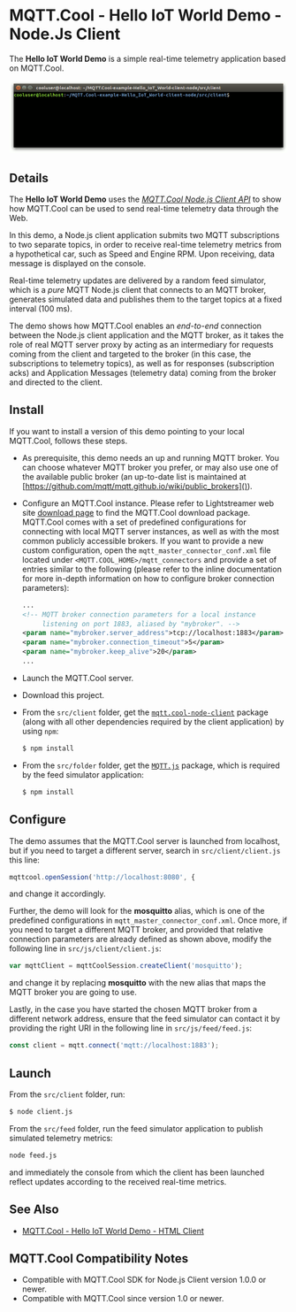 # MQTT.Cool - Hello IoT World Demo - Node.Js Client

The **Hello IoT World Demo** is a simple real-time telemetry application based
on MQTT.Cool.

![screenshot](screen-large.gif)

## Details

The **Hello IoT World Demo** uses the
*[MQTT.Cool Node.js Client API](http://www.lightstreamer.com/api/mqtt.cool-nodejs-client/latest/)*
to show how MQTT.Cool can be used to send real-time telemetry data through the
Web.

In this demo, a Node.js client application submits two MQTT subscriptions to two
separate topics, in order to receive real-time telemetry metrics from a
hypothetical car, such as Speed and Engine RPM. Upon receiving, data message is
displayed on the console.

Real-time telemetry updates are delivered by a random feed simulator, which is a
*pure* MQTT Node.js client that connects to an MQTT broker, generates simulated
data and publishes them to the target topics at a fixed interval (100 ms).

The demo shows how MQTT.Cool enables an *end-to-end* connection between the
Node.js client application and the MQTT broker, as it takes the role of real
MQTT server proxy by acting as an intermediary for requests coming from the
client and targeted to the broker (in this case, the subscriptions to telemetry
topics), as well as for responses (subscription acks) and Application Messages
(telemetry data) coming from the broker and directed to the client.

## Install

If you want to install a version of this demo pointing to your local MQTT.Cool,
follows these steps.

* As prerequisite, this demo needs an up and running MQTT broker. You can choose
whatever MQTT broker you prefer, or may also use one of the available public
broker (an up-to-date list is maintained at
[https://github.com/mqtt/mqtt.github.io/wiki/public_brokers]()).
* Configure an MQTT.Cool instance. Please refer to Lightstreamer web site
[download page](http://download.lightstreamer.com/) to find the MQTT.Cool
download package. MQTT.Cool comes with a set of predefined configurations for
connecting with local MQTT server instances, as well as with the most common
publicly accessible brokers. If you want to provide a new custom configuration,
open the `mqtt_master_connector_conf.xml` file located under
`<MQTT.COOL_HOME>/mqtt_connectors` and provide a set of entries similar to the
following (please refer to the inline documentation for more in-depth
information on how to configure broker connection parameters):

  ```xml
  ...
  <!-- MQTT broker connection parameters for a local instance
       listening on port 1883, aliased by "mybroker". -->
  <param name="mybroker.server_address">tcp://localhost:1883</param>
  <param name="mybroker.connection_timeout">5</param>
  <param name="mybroker.keep_alive">20</param>
  ...
  ```

* Launch the MQTT.Cool server.
* Download this project.
* From the `src/client` folder, get the [`mqtt.cool-node-client`](https://www.npmjs.com/package/mqtt.cool-node-client)
package (along with all other dependencies required by the client application)
by using `npm`:

  ```sh
  $ npm install
  ```

* From the `src/folder` folder, get the [`MQTT.js`](https://github.com/mqttjs/MQTT.js)
package, which is required by the feed simulator application:

  ```sh
  $ npm install
  ```


## Configure

The demo assumes that the MQTT.Cool server is launched from localhost, but if
you need to target a different server, search in `src/client/client.js`
this line:

```js
mqttcool.openSession('http://localhost:8080', {
```

and change it accordingly.

Further, the demo will look for the **mosquitto** alias, which is one of the
predefined configurations in `mqtt_master_connector_conf.xml`. Once more, if you
need to target a different MQTT broker, and provided that relative connection
parameters are already defined as shown above, modify the following line in
`src/js/client/client.js`:

```js
var mqttClient = mqttCoolSession.createClient('mosquitto');
```

and change it by replacing **mosquitto** with the new alias that maps the MQTT
broker you are going to use.

Lastly, in the case you have started the chosen MQTT broker from a different
network address, ensure that the feed simulator can contact it by providing the
right URI in the following line in `src/js/feed/feed.js`:

```js
const client = mqtt.connect('mqtt://localhost:1883');
```

## Launch

From the `src/client` folder, run:

```sh
$ node client.js
```

From the `src/feed` folder, run the feed simulator application to publish
simulated telemetry metrics:

```sh
node feed.js
```

and immediately the console from which the client has been launched reflect
updates according to the received real-time metrics.

## See Also

<!-- START RELATED_ENTRIES -->

* [MQTT.Cool - Hello IoT World Demo - HTML Client](https://github.com/MQTTCool/MQTT.Cool-example-Hello_IoT_World-client-javascript)

## MQTT.Cool Compatibility Notes

* Compatible with MQTT.Cool SDK for Node.js Client version 1.0.0 or newer.
* Compatible with MQTT.Cool since version 1.0 or newer.

